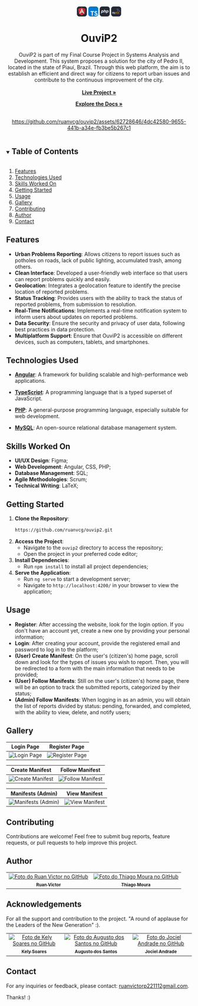 <div align="center">

<code><img height="27" src="https://github.com/tandpfun/skill-icons/raw/main/icons/Angular-Dark.svg" alt="html"></code>
<code><img height="27" src="https://github.com/tandpfun/skill-icons/raw/main/icons/TypeScript.svg" alt="TypeScript"></code>
<code><img height="27" src="https://github.com/tandpfun/skill-icons/raw/main/icons/PHP-Dark.svg" alt="PHP"></code>
<code><img height="27" src="https://github.com/tandpfun/skill-icons/raw/main/icons/MySQL-Dark.svg" alt="MySQL"></code>

<div align="center">
<h1>OuviP2</h1>
OuviP2 is part of my Final Course Project in Systems Analysis and Development. This system proposes a solution for the city of Pedro II, located in the state of Piauí, Brazil. Through this web platform, the aim is to establish an efficient and direct way for citizens to report urban issues and contribute to the continuous improvement of the city.
<br></br>
<a href="https://ouvi-p2.vercel.app/home"><strong>Live Project »</strong></a>

<a href="https://github.com/ruanvcg/ouvip2"><strong>Explore the Docs »</strong></a>
<br></br>

https://github.com/ruanvcg/ouvip2/assets/62728646/4dc42580-9655-441b-a34e-fb3be5b267c1
</div>

<div align="left">
<!-- TABLE OF CONTENTS -->
<details open="open">
  <summary><h2 style="display: inline-block">Table of Contents</h2></summary>
  <ol>
      <li><a href="#features">Features</a></li>
      <li><a href="#technologies-used">Technologies Used</a></li>
      <li><a href="#skills-worked-on">Skills Worked On</a></li>
      <li><a href="#getting-started">Getting Started</a></li>
      <li><a href="#usage">Usage</a></li>
      <li><a href="#gallery">Gallery</a></li>
      <li><a href="#contributing">Contributing</a></li>
      <li><a href="#author">Author</a></li>
      <li><a href="#contact">Contact</a></li>
  </ol>
</details>

## Features 
- **Urban Problems Reporting**: Allows citizens to report issues such as potholes on roads, lack of public lighting, accumulated trash, among others.
- **Clean Interface**: Developed a user-friendly web interface so that users can report problems quickly and easily.
- **Geolocation**: Integrates a geolocation feature to identify the precise location of reported problems.
- **Status Tracking**: Provides users with the ability to track the status of reported problems, from submission to resolution.
- **Real-Time Notifications**: Implements a real-time notification system to inform users about updates on reported problems.
- **Data Security**: Ensure the security and privacy of user data, following best practices in data protection.
- **Multiplatform Support**: Ensure that OuviP2 is accessible on different devices, such as computers, tablets, and smartphones.

## Technologies Used

- **[Angular](https://angular.io/)**: A framework for building scalable and high-performance web applications. 

- **[TypeScript](https://www.typescriptlang.org/)**: A programming language that is a typed superset of JavaScript. 

- **[PHP](https://www.php.net/)**: A general-purpose programming language, especially suitable for web development.

- **[MySQL](https://dev.mysql.com/doc/)**: An open-source relational database management system. 


## Skills Worked On
- **UI/UX Design**: Figma;
- **Web Development**: Angular, CSS, PHP;
- **Database Management**: SQL;
- **Agile Methodologies**: Scrum;
- **Technical Writing**: LaTeX;



## Getting Started
1. **Clone the Repository**: 
   ```bash
   https://github.com/ruanvcg/ouvip2.git
   ```
2. **Access the Project**: 
   - Navigate to the `ouvip2` directory to access the repository;
   - Open the project in your preferred code editor;
3. **Install Dependencies**:
    - Run `npm install` to install all project dependencies;
4. **Serve the Application**:
    - Run `ng serve` to start a development server;
    - Navigate to `http://localhost:4200/` in your browser to view the application;

## Usage
- **Register**: After accessing the website, look for the login option. If you don't have an account yet, create a new one by providing your personal information;
- **Login**: After creating your account, provide the registered email and password to log in to the platform;
- **(User) Create Manifest**: On the user's (citizen's) home page, scroll down and look for the types of issues you wish to report. Then, you will be redirected to a form with the main information that needs to be provided;
- **(User) Follow Manifests**: Still on the user's (citizen's) home page, there will be an option to track the submitted reports, categorized by their status;
- **(Admin) Follow Manifests**: When logging in as an admin, you will obtain the list of reports divided by status: pending, forwarded, and completed, with the ability to view, delete, and notify users;

## Gallery

| Login Page | Register Page |
|-----------------------------|--------------------------|
|![Login Page](https://github.com/ruanvcg/ouvip2/assets/62728646/f2fdb31b-161d-4a6a-a6c3-7e1641f6380a)|![Register Page](https://github.com/ruanvcg/ouvip2/assets/62728646/e7090adb-58b3-4571-b6b1-05f5ba77113c)|

| Create Manifest | Follow Manifest |
|-----------------------------|--------------------------|
|![Create Manifest](https://github.com/ruanvcg/ouvip2/assets/62728646/79b41b56-1bcc-4dd8-b74f-da01788ace50)|![Follow Manifest](https://github.com/ruanvcg/ouvip2/assets/62728646/17f9d2ee-0bbd-4ae9-9026-000a1bfba5eb)|

| Manifests (Admin) | View Manifest |
|-----------------------------|--------------------------|
|![Manifests (Admin)](https://github.com/ruanvcg/ouvip2/assets/62728646/1a7a1924-7d17-40c1-911d-92654c150e1e)|![View Manifest](https://github.com/ruanvcg/ouvip2/assets/62728646/f7215dc1-516a-40e0-962b-6a1f83102593)|


<!-- ### Videos:

#### 1. Add todo form animations: 
https://github.com/Shellyda/nextjs-todo-app/assets/69990297/d0ef7d0e-8626-4cad-9578-eb8aa5568639

#### 2. Cards hover effect:
https://github.com/Shellyda/nextjs-todo-app/assets/69990297/3fbf979e-e52d-41d6-85fc-0bcdd3537464

#### 3. Alerts feedbacks:
https://github.com/Shellyda/nextjs-todo-app/assets/69990297/4ed285c6-f0b6-4f5e-858c-26bcfe7a7992 --> 

## Contributing
Contributions are welcome! Feel free to submit bug reports, feature requests, or pull requests to help improve this project.

## Author

<table>
  <tr>
    <td align="center">
      <a href="https://github.com/ruanvcg">
        <img src="https://avatars.githubusercontent.com/u/62728646?v=4" width="100px;" alt="Foto do Ruan Victor no GitHub"/><br>
        <sub>
          <b>Ruan Victor</b>
        </sub>
      </a>
    </td>
    <td align="center">
      <a href="https://github.com/ThiagoMoura27">
        <img src="https://avatars.githubusercontent.com/u/7269314?v=4" width="100px;" alt="Foto do Thiago Moura no GitHub"/><br>
        <sub>
          <b>Thiago Moura</b>
        </sub>
      </a>
    </td>
  </tr>
</table>

## Acknowledgements
For all the support and contribution to the project. "A round of applause for the Leaders of the New Generation" :).
<table>
  <tr>
    <td align="center">
      <a href="https://github.com/KelySoare5">
        <img src="https://avatars.githubusercontent.com/u/111580529?v=4" width="100px;" alt="Foto de Kely Soares no GitHub"/><br>
        <sub>
          <b>Kely Soares</b>
        </sub>
      </a>
    </td>
    <td align="center">
      <a href="https://github.com/faau666">
        <img src="https://avatars.githubusercontent.com/u/117466716?v=4" width="100px;" alt="Foto do Augusto dos Santos no GitHub"/><br>
        <sub>
          <b>Augusto dos Santos</b>
        </sub>
      </a>
    </td>
    <td align="center">
      <a href="https://github.com/JociS4">
        <img src="https://avatars.githubusercontent.com/u/107800194?v=4" width="100px;" alt="Foto do Jociel Andrade no GitHub"/><br>
        <sub>
          <b>Jociel Andrade</b>
        </sub>
      </a>
    </td>
  </tr>
</table>


## Contact
For any inquiries or feedback, please contact: [ruanvictorp221112gmail.com](ruanvictorp221112gmail.com).

Thanks! :)
</div>
